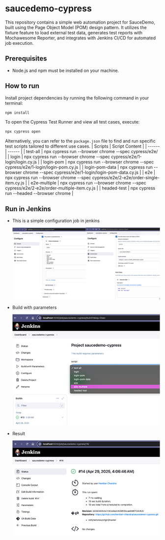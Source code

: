 # saucedemo-cypress

This repository contains a simple web automation project for SauceDemo, built using the Page Object Model (POM) design pattern.
It utilizes the fixture feature to load external test data, generates test reports with Mochawesome Reporter, and integrates with Jenkins CI/CD for automated job execution.

## Prerequisites

- Node.js and npm must be installed on your machine.

## How to run

Install project dependencies by running the following command in your terminal:

```sh
npm install
```

To open the Cypress Test Runner and view all test cases, execute:

```sh
npx cypress open
```

Alternatively, you can refer to the `package.json` file to find and run specific test scripts tailored to different use cases.
| Scripts | Script Content |
| ------ | ------ |
| test-all | npx cypress run --browser chrome --spec cypress/e2e/ |
| login | npx cypress run --browser chrome --spec cypress/e2e/1-login/login.cy.js |
| login-pom | npx cypress run --browser chrome --spec cypress/e2e/1-login/login-pom.cy.js |
| login-pom-data | npx cypress run --browser chrome --spec cypress/e2e/1-login/login-pom-data.cy.js |
| e2e | npx cypress run --browser chrome --spec cypress/e2e/2-e2e/order-single-item.cy.js |
| e2e-multiple | npx cypress run --browser chrome --spec cypress/e2e/2-e2e/order-multiple-item.cy.js |
| headed-test | npx cypress run --headed --browser chrome |

## Run in Jenkins

- This is a simple configuration job in jenkins

  ![alt text](img/image.png)

- Build with parameters

  ![alt text](img/image-1.png)

- Result

  ![alt text](img/image-2.png)
